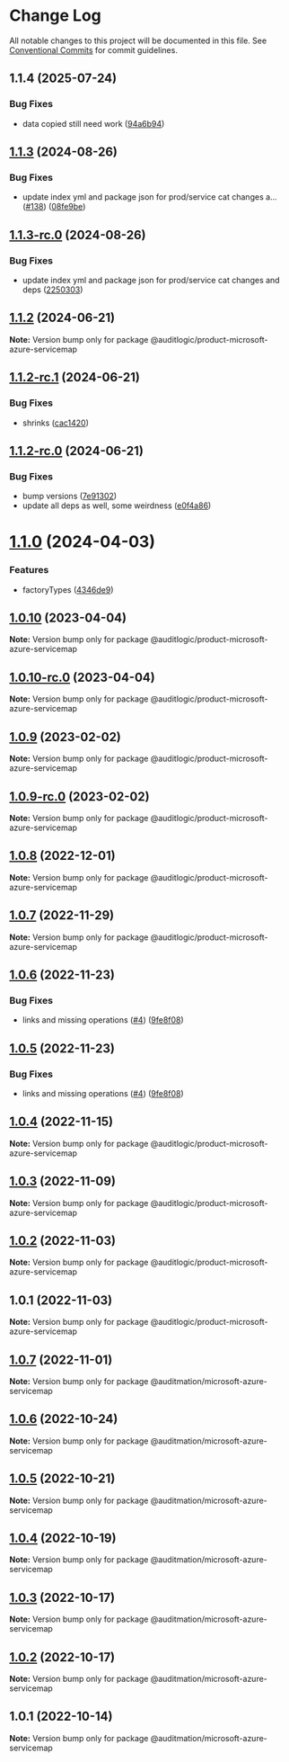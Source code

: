 # Change Log

All notable changes to this project will be documented in this file.
See [Conventional Commits](https://conventionalcommits.org) for commit guidelines.

## 1.1.4 (2025-07-24)


### Bug Fixes

* data copied still need work ([94a6b94](https://github.com/zerobias-org/product/commit/94a6b942fb0516367548599d739529536132755a))





## [1.1.3](https://github.com/auditlogic/product/compare/@auditlogic/product-microsoft-azure-servicemap@1.1.2...@auditlogic/product-microsoft-azure-servicemap@1.1.3) (2024-08-26)


### Bug Fixes

* update index yml and package json for prod/service cat changes a… ([#138](https://github.com/auditlogic/product/issues/138)) ([08fe9be](https://github.com/auditlogic/product/commit/08fe9beb1c8457462a19bc69caa02e6212d97e1a))





## [1.1.3-rc.0](https://github.com/auditlogic/product/compare/@auditlogic/product-microsoft-azure-servicemap@1.1.2...@auditlogic/product-microsoft-azure-servicemap@1.1.3-rc.0) (2024-08-26)


### Bug Fixes

* update index yml and package json for prod/service cat changes and deps ([2250303](https://github.com/auditlogic/product/commit/225030363a363608240135b7ebed386b28f01e4b))





## [1.1.2](https://github.com/auditlogic/product/compare/@auditlogic/product-microsoft-azure-servicemap@1.1.2-rc.1...@auditlogic/product-microsoft-azure-servicemap@1.1.2) (2024-06-21)

**Note:** Version bump only for package @auditlogic/product-microsoft-azure-servicemap





## [1.1.2-rc.1](https://github.com/auditlogic/product/compare/@auditlogic/product-microsoft-azure-servicemap@1.1.2-rc.0...@auditlogic/product-microsoft-azure-servicemap@1.1.2-rc.1) (2024-06-21)


### Bug Fixes

* shrinks ([cac1420](https://github.com/auditlogic/product/commit/cac14200fefcd8183ab69fe89a47bd3f70f563e9))





## [1.1.2-rc.0](https://github.com/auditlogic/product/compare/@auditlogic/product-microsoft-azure-servicemap@1.1.0...@auditlogic/product-microsoft-azure-servicemap@1.1.2-rc.0) (2024-06-21)


### Bug Fixes

* bump versions ([7e91302](https://github.com/auditlogic/product/commit/7e913023b8b312150ed7762c32fbbe616be71de5))
* update all deps as well, some weirdness ([e0f4a86](https://github.com/auditlogic/product/commit/e0f4a864714e2d3de6bbf3da014d5312fe53be2f))





# [1.1.0](https://github.com/auditlogic/product/compare/@auditlogic/product-microsoft-azure-servicemap@1.0.10...@auditlogic/product-microsoft-azure-servicemap@1.1.0) (2024-04-03)


### Features

* factoryTypes ([4346de9](https://github.com/auditlogic/product/commit/4346de92693aee892fccf725338ffc7b80ab182b))





## [1.0.10](https://github.com/auditlogic/product/compare/@auditlogic/product-microsoft-azure-servicemap@1.0.9...@auditlogic/product-microsoft-azure-servicemap@1.0.10) (2023-04-04)

**Note:** Version bump only for package @auditlogic/product-microsoft-azure-servicemap





## [1.0.10-rc.0](https://github.com/auditlogic/product/compare/@auditlogic/product-microsoft-azure-servicemap@1.0.9...@auditlogic/product-microsoft-azure-servicemap@1.0.10-rc.0) (2023-04-04)

**Note:** Version bump only for package @auditlogic/product-microsoft-azure-servicemap





## [1.0.9](https://github.com/auditlogic/product/compare/@auditlogic/product-microsoft-azure-servicemap@1.0.8...@auditlogic/product-microsoft-azure-servicemap@1.0.9) (2023-02-02)

**Note:** Version bump only for package @auditlogic/product-microsoft-azure-servicemap





## [1.0.9-rc.0](https://github.com/auditlogic/product/compare/@auditlogic/product-microsoft-azure-servicemap@1.0.8...@auditlogic/product-microsoft-azure-servicemap@1.0.9-rc.0) (2023-02-02)

**Note:** Version bump only for package @auditlogic/product-microsoft-azure-servicemap





## [1.0.8](https://github.com/auditlogic/product/compare/@auditlogic/product-microsoft-azure-servicemap@1.0.7...@auditlogic/product-microsoft-azure-servicemap@1.0.8) (2022-12-01)

**Note:** Version bump only for package @auditlogic/product-microsoft-azure-servicemap





## [1.0.7](https://github.com/auditlogic/product/compare/@auditlogic/product-microsoft-azure-servicemap@1.0.6...@auditlogic/product-microsoft-azure-servicemap@1.0.7) (2022-11-29)

**Note:** Version bump only for package @auditlogic/product-microsoft-azure-servicemap





## [1.0.6](https://github.com/auditlogic/product/compare/@auditlogic/product-microsoft-azure-servicemap@1.0.4...@auditlogic/product-microsoft-azure-servicemap@1.0.6) (2022-11-23)


### Bug Fixes

* links and missing operations ([#4](https://github.com/auditlogic/product/issues/4)) ([9fe8f08](https://github.com/auditlogic/product/commit/9fe8f08fe7c57fdb79f991ac35bd6ac2e7dcad38))





## [1.0.5](https://github.com/auditlogic/product/compare/@auditlogic/product-microsoft-azure-servicemap@1.0.4...@auditlogic/product-microsoft-azure-servicemap@1.0.5) (2022-11-23)


### Bug Fixes

* links and missing operations ([#4](https://github.com/auditlogic/product/issues/4)) ([9fe8f08](https://github.com/auditlogic/product/commit/9fe8f08fe7c57fdb79f991ac35bd6ac2e7dcad38))





## [1.0.4](https://github.com/auditlogic/product/compare/@auditlogic/product-microsoft-azure-servicemap@1.0.3...@auditlogic/product-microsoft-azure-servicemap@1.0.4) (2022-11-15)

**Note:** Version bump only for package @auditlogic/product-microsoft-azure-servicemap





## [1.0.3](https://github.com/auditlogic/product/compare/@auditlogic/product-microsoft-azure-servicemap@1.0.2...@auditlogic/product-microsoft-azure-servicemap@1.0.3) (2022-11-09)

**Note:** Version bump only for package @auditlogic/product-microsoft-azure-servicemap





## [1.0.2](https://github.com/auditlogic/product/compare/@auditlogic/product-microsoft-azure-servicemap@1.0.1...@auditlogic/product-microsoft-azure-servicemap@1.0.2) (2022-11-03)

**Note:** Version bump only for package @auditlogic/product-microsoft-azure-servicemap





## 1.0.1 (2022-11-03)

**Note:** Version bump only for package @auditlogic/product-microsoft-azure-servicemap





## [1.0.7](https://github.com/auditmation/store-content/compare/@auditmation/microsoft-azure-servicemap@1.0.6...@auditmation/microsoft-azure-servicemap@1.0.7) (2022-11-01)

**Note:** Version bump only for package @auditmation/microsoft-azure-servicemap





## [1.0.6](https://github.com/auditmation/store-content/compare/@auditmation/microsoft-azure-servicemap@1.0.5...@auditmation/microsoft-azure-servicemap@1.0.6) (2022-10-24)

**Note:** Version bump only for package @auditmation/microsoft-azure-servicemap





## [1.0.5](https://github.com/auditmation/store-content/compare/@auditmation/microsoft-azure-servicemap@1.0.4...@auditmation/microsoft-azure-servicemap@1.0.5) (2022-10-21)

**Note:** Version bump only for package @auditmation/microsoft-azure-servicemap





## [1.0.4](https://github.com/auditmation/store-content/compare/@auditmation/microsoft-azure-servicemap@1.0.3...@auditmation/microsoft-azure-servicemap@1.0.4) (2022-10-19)

**Note:** Version bump only for package @auditmation/microsoft-azure-servicemap





## [1.0.3](https://github.com/auditmation/store-content/compare/@auditmation/microsoft-azure-servicemap@1.0.2...@auditmation/microsoft-azure-servicemap@1.0.3) (2022-10-17)

**Note:** Version bump only for package @auditmation/microsoft-azure-servicemap





## [1.0.2](https://github.com/auditmation/store-content/compare/@auditmation/microsoft-azure-servicemap@1.0.1...@auditmation/microsoft-azure-servicemap@1.0.2) (2022-10-17)

**Note:** Version bump only for package @auditmation/microsoft-azure-servicemap





## 1.0.1 (2022-10-14)

**Note:** Version bump only for package @auditmation/microsoft-azure-servicemap
